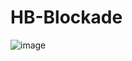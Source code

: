 # HB-Blockade
![image](https://user-images.githubusercontent.com/47825265/177999222-5c89c38b-cb4d-4956-b88e-cc184eaa48d4.png)

